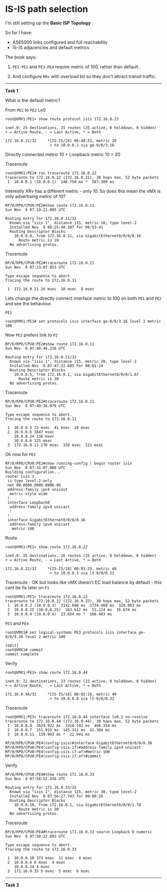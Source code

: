 # IS-IS path selection

I'm still setting up the **Basic ISP Topology**

So far I have:

* AS65000 links configured and full reachability
* IS-IS adjacencies and default metrics

The book says:

1. ```PE1-PE2``` and ```PE3-PE4``` require metric of 100, rather than default.

2. And configure ```RRs``` with overload bit so they don't attract transit traffic.


---------------
**Task 1**

What is the default metric?

From ```PE1``` to ```PE2``` Lo0

```
root@VMX1:PE1> show route protocol isis 172.16.0.22 

inet.0: 25 destinations, 25 routes (25 active, 0 holddown, 0 hidden)
+ = Active Route, - = Last Active, * = Both

172.16.0.22/32     *[IS-IS/18] 06:48:53, metric 20
                    > to 10.0.0.1 via ge-0/0/3.16
```

Directly connected metric 10 + Loopback metric 10 = 20

Traceroute

```
root@VMX1:PE1# run traceroute 172.16.0.22 
traceroute to 172.16.0.22 (172.16.0.22), 30 hops max, 52 byte packets
 1  10.0.0.1 (10.0.0.1)  146.758 ms *  567.300 ms
```


Interestly XRv has a different metric - only 10.  So does this mean the vMX is only advertising metric of 10?

```
RP/0/RP0/CPU0:PE2#show route 172.16.0.11
Sun Nov  8 07:19:21.095 UTC

Routing entry for 172.16.0.11/32
  Known via "isis 1", distance 115, metric 10, type level-2
  Installed Nov  8 00:25:40.107 for 06:53:41
  Routing Descriptor Blocks
    10.0.0.0, from 172.16.0.11, via GigabitEthernet0/0/0/0.16
      Route metric is 10
  No advertising protos. 
```

Traceroute
```
RP/0/RP0/CPU0:PE2#traceroute 172.16.0.11
Sun Nov  8 07:23:07.053 UTC

Type escape sequence to abort.
Tracing the route to 172.16.0.11

 1  172.16.0.11 26 msec  10 msec  8 msec 
```


Lets change the directly connect interface metric to 100 on both ```PE1``` and ```PE2``` and see the behaviour.

```PE1```

```
root@VMX1:PE1# set protocols isis interface ge-0/0/3.16 level 2 metric 100  
```

Now ```PE2``` prefers link to ```P2```

```
RP/0/RP0/CPU0:PE2#show route 172.16.0.11
Sun Nov  8 07:48:46.216 UTC

Routing entry for 172.16.0.11/32
  Known via "isis 1", distance 115, metric 30, type level-2
  Installed Nov  8 07:47:22.685 for 00:01:24
  Routing Descriptor Blocks
    10.0.0.5, from 172.16.0.1, via GigabitEthernet0/0/0/1.67
      Route metric is 30
  No advertising protos. 
```
Traceroute

```
RP/0/RP0/CPU0:PE2#traceroute 172.16.0.11
Sun Nov  8 07:49:36.079 UTC

Type escape sequence to abort.
Tracing the route to 172.16.0.11

 1  10.0.0.5 72 msec  41 msec  28 msec 
 2  10.0.0.6 1847 msec 
    10.0.0.24 116 msec 
    10.0.0.6 125 msec 
 3  172.16.0.11 170 msec  150 msec  121 msec 
```



Ok now for ```PE2```

```
RP/0/RP0/CPU0:PE2#show running-config | begin router isis
Sun Nov  8 07:31:07.008 UTC
Building configuration...
router isis 1
 is-type level-2-only
 net 00.0000.0000.0006.00
 address-family ipv4 unicast
  metric-style wide
 !
 interface Loopback0
  address-family ipv4 unicast
  !
 !
 interface GigabitEthernet0/0/0/0.16
  address-family ipv4 unicast
   metric 100
```

Route

```
root@VMX1:PE1> show route 172.16.0.22 

inet.0: 25 destinations, 26 routes (25 active, 0 holddown, 0 hidden)
+ = Active Route, - = Last Active, * = Both

172.16.0.22/32     *[IS-IS/18] 00:03:25, metric 40
                    > to 10.0.0.3 via lt-0/0/0.12
```



Traceroute - OK but looks like vMX doesn't EC load balance by default - this cant be fix later on ```P1```

```
root@VMX1:PE1> traceroute 172.16.0.22    
traceroute to 172.16.0.22 (172.16.0.22), 30 hops max, 52 byte packets
 1  10.0.0.3 (10.0.0.3)  3142.048 ms  1734.468 ms  328.063 ms
 2  10.0.0.25 (10.0.0.25)  163.612 ms  51.124 ms  16.674 ms
 3  10.0.0.4 (10.0.0.4)  23.654 ms *  166.483 ms
```

```PE3``` and ```PE4```

```
root@VMX1# set logical-systems PE3 protocols isis interface ge-0/0/9.38 level 2 metric 100 

[edit]
root@VMX1# commit 
commit complete
```

Verify
```
root@VMX1:PE3> show route 172.16.0.44 

inet.0: 22 destinations, 23 routes (22 active, 0 holddown, 0 hidden)
+ = Active Route, - = Last Active, * = Both

172.16.0.44/32     *[IS-IS/18] 00:02:16, metric 40
                    > to 10.0.0.8 via lt-0/0/0.32
```
Traceroute

```
root@VMX1:PE3> traceroute 172.16.0.44 interface lo0.3 no-resolve 
traceroute to 172.16.0.44 (172.16.0.44), 30 hops max, 52 byte packets
 1  10.0.0.8  3629.922 ms  3316.192 ms  466.354 ms
 2  10.0.0.7  151.919 ms  145.312 ms  41.384 ms
 3  10.0.0.11  139.903 ms *  22.941 ms
```



```
RP/0/RP0/CPU0:PE4(config-isis)#interface GigabitEthernet0/0/0/0.38
RP/0/RP0/CPU0:PE4(config-isis-if)#address-family ipv4 unicast 
RP/0/RP0/CPU0:PE4(config-isis-if-af)#metric 100
RP/0/RP0/CPU0:PE4(config-isis-if-af)#commit
```
Verify

```
RP/0/RP0/CPU0:PE4#show route 172.16.0.33
Sun Nov  8 07:56:52.436 UTC

Routing entry for 172.16.0.33/32
  Known via "isis 1", distance 115, metric 30, type level-2
  Installed Nov  8 07:56:27.743 for 00:00:26
  Routing Descriptor Blocks
    10.0.0.10, from 172.16.0.1, via GigabitEthernet0/0/0/1.78
      Route metric is 30
  No advertising protos. 
```

Traceroute

```
RP/0/RP0/CPU0:PE4#traceroute 172.16.0.33 source Loopback 0 numeric 
Sun Nov  8 07:58:22.892 UTC

Type escape sequence to abort.
Tracing the route to 172.16.0.33

 1  10.0.0.10 373 msec  11 msec  4 msec 
 2  10.0.0.6 6 msec  4 msec 
    10.0.0.24 4 msec 
 3  172.16.0.33 5 msec  5 msec  6 msec 
```


-------------
**Task 2**
